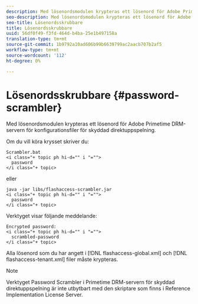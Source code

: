 ```yaml
---
description: Med lösenordsmodulen krypteras ett lösenord för Adobe Primetime DRM-servern för konfigurationsfiler för skyddad direktuppspelning.
seo-description: Med lösenordsmodulen krypteras ett lösenord för Adobe Primetime DRM-servern för konfigurationsfiler för skyddad direktuppspelning.
seo-title: Lösenordsskrubbare
title: Lösenordsskrubbare
uuid: 56df0f49-f3fd-464d-b4ba-25e1b497158a
translation-type: tm+mt
source-git-commit: 1b9792a10ad606b99b6639799ac2aacb707b2af5
workflow-type: tm+mt
source-wordcount: '112'
ht-degree: 0%

---
```



# Lösenordsskrubbare {#password-scrambler}

Med lösenordsmodulen krypteras ett lösenord för Adobe Primetime DRM-servern för konfigurationsfiler för skyddad direktuppspelning.

Om du vill köra krysset skriver du:

```
Scrambler.bat  
<i class="+ topic ph hi-d="" i "="">
  password 
</i class="+ topic>
```

eller

```
java -jar libs/flashaccess-scrambler.jar  
<i class="+ topic ph hi-d="" i "="">
  password  
</i class="+ topic>
```

Verktyget visar följande meddelande:

```
Encrypted password:  
<i class="+ topic ph hi-d="" i "="">
  scrambled-password 
</i class="+ topic>
```

Alla lösenord som du har angett i [!DNL flashaccess-global.xml] och [!DNL flashaccess-tenant.xml] filer måste krypteras.

>[!NOTE]
>
>Verktyget Password Scrambler i Primetime DRM-servern för skyddad direktuppspelning är inte utbytbart med den skriptare som finns i Reference Implementation License Server.